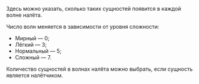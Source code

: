 Здесь можно указать, сколько таких сущностей появится в каждой волне налёта.

Число волн меняется в зависимости от уровня сложности:

- Мирный — 0;
- Лёгкий — 3;
- Нормальный — 5;
- Сложный — 7.

Количество сущностей в волнах налёта можно выбрать, если сущность является налётчиком.
